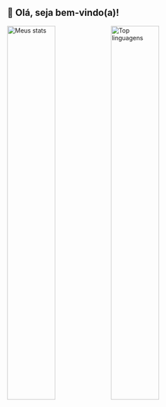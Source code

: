 ## 👋 Olá, seja bem-vindo(a)!

<img alt="Meus stats" align="left" width="47%" src="https://github-readme-stats-gmendes18s-projects.vercel.app/api?username=GMendes18&theme=tokyonight" />

<img alt="Top linguagens" align="left" width="47%" src="https://github-readme-stats-gmendes18s-projects.vercel.app/api/top-langs/?username=GMendes18&layout=compact&theme=tokyonight" />



